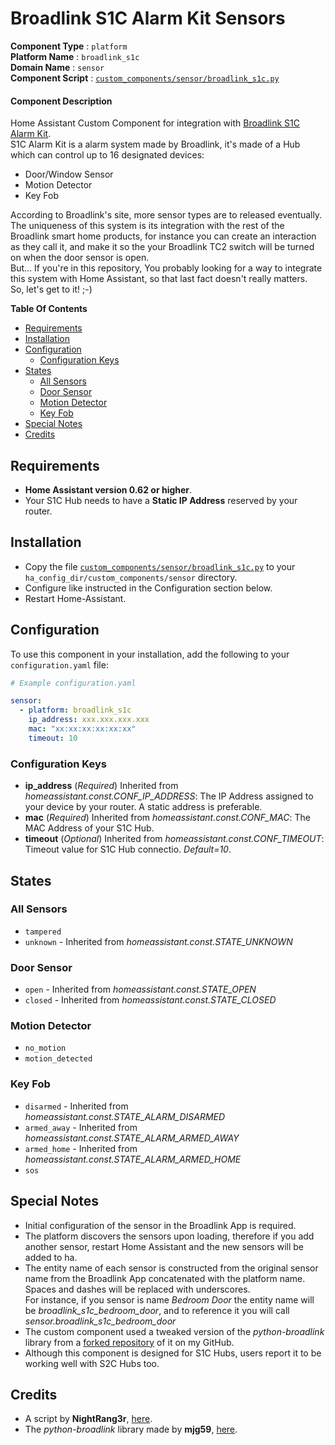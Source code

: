 # Broadlink S1C Alarm Kit Sensors
**Component Type** : `platform`</br>
**Platform Name** : `broadlink_s1c`</br>
**Domain Name** : `sensor`</br>
**Component Script** : [`custom_components/sensor/broadlink_s1c.py`](custom_components/sensor/broadlink_s1c.py)</br>

#### Component Description
Home Assistant Custom Component for integration with [Broadlink S1C Alarm Kit](http://www.ibroadlink.com/s1c/).</br>
S1C Alarm Kit is a alarm system made by Broadlink, it's made of a Hub which can control up to 16 designated devices:
- Door/Window Sensor
- Motion Detector
- Key Fob

According to Broadlink's site, more sensor types are to released eventually.</br>
The uniqueness of this system is its integration with the rest of the Broadlink smart home products, for instance you can create an interaction as they call it, and make it so the your Broadlink TC2 switch will be turned on when the door sensor is open.</br>
But... If you're in this repository, You probably looking for a way to integrate this system with Home Assistant, so that last fact doesn't really matters.</br>
So, let's get to it! ;-)</br>

**Table Of Contents**
- [Requirements](#requirements)
- [Installation](#installation)
- [Configuration](#configuration)
  - [Configuration Keys](#configuration-keys)
- [States](#states)
  - [All Sensors](#all-sensors)
  - [Door Sensor](#door-sensor)
  - [Motion Detector](#motion-detector)
  - [Key Fob](#key-fob)
- [Special Notes](#special-notes)
- [Credits](#credits)

## Requirements
- **Home Assistant version 0.62 or higher**.
- Your S1C Hub needs to have a **Static IP Address** reserved by your router.

## Installation
- Copy the file [`custom_components/sensor/broadlink_s1c.py`](custom_components/sensor/broadlink_s1c.py) to your `ha_config_dir/custom_components/sensor` directory.
- Configure like instructed in the Configuration section below.
- Restart Home-Assistant.

## Configuration
To use this component in your installation, add the following to your `configuration.yaml` file:

```yaml
# Example configuration.yaml

sensor:
  - platform: broadlink_s1c
    ip_address: xxx.xxx.xxx.xxx
    mac: "xx:xx:xx:xx:xx:xx"
    timeout: 10
```

### Configuration Keys
- **ip_address** (*Required*) Inherited from *homeassistant.const.CONF_IP_ADDRESS*: The IP Address assigned to your device by your router. A static address is preferable.</br>
- **mac** (*Required*) Inherited from *homeassistant.const.CONF_MAC*: The MAC Address of your S1C Hub.</br>
- **timeout** (*Optional*) Inherited from *homeassistant.const.CONF_TIMEOUT*: Timeout value for S1C Hub connectio. *Default=10*.</br>

## States
### All Sensors
- `tampered`
- `unknown` - Inherited from *homeassistant.const.STATE_UNKNOWN*

### Door Sensor
- `open` - Inherited from *homeassistant.const.STATE_OPEN*
- `closed` - Inherited from *homeassistant.const.STATE_CLOSED*

### Motion Detector
- `no_motion`
- `motion_detected`

### Key Fob
- `disarmed` - Inherited from *homeassistant.const.STATE_ALARM_DISARMED*
- `armed_away` - Inherited from *homeassistant.const.STATE_ALARM_ARMED_AWAY*
- `armed_home` - Inherited from *homeassistant.const.STATE_ALARM_ARMED_HOME*
- `sos`

## Special Notes
- Initial configuration of the sensor in the Broadlink App is required.
- The platform discovers the sensors upon loading, therefore if you add another sensor, restart Home Assistant and the new sensors will be added to ha.
- The entity name of each sensor is constructed from the original sensor name from the Broadlink App concatenated with the platform name. Spaces and dashes will be replaced with underscores.</br>
  For instance, if you sensor is name *Bedroom Door* the entity name will be *broadlink_s1c_bedroom_door*, and to reference it you will call *sensor.broadlink_s1c_bedroom_door*
- The custom component used a tweaked version of the *python-broadlink* library from a [forked repository](https://github.com/TomerFi/python-broadlink) of it on my GitHub.
- Although this component is designed for S1C Hubs, users report it to be working well with S2C Hubs too.

## Credits
- A script by **NightRang3r**, [here](https://community.home-assistant.io/t/broadlink-s1c-kit-sensors-in-ha-using-python-and-mqtt/19886).
- The *python-broadlink* library made by **mjg59**, [here](https://github.com/mjg59/python-broadlink).

